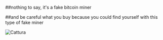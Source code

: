 ##nothing to say, it's a fake bitcoin miner


##and be careful what you buy because you could find yourself with this type of fake miner

![Cattura](https://user-images.githubusercontent.com/100297632/168142587-948dfb01-4730-48a0-b071-8926069642d7.PNG)
